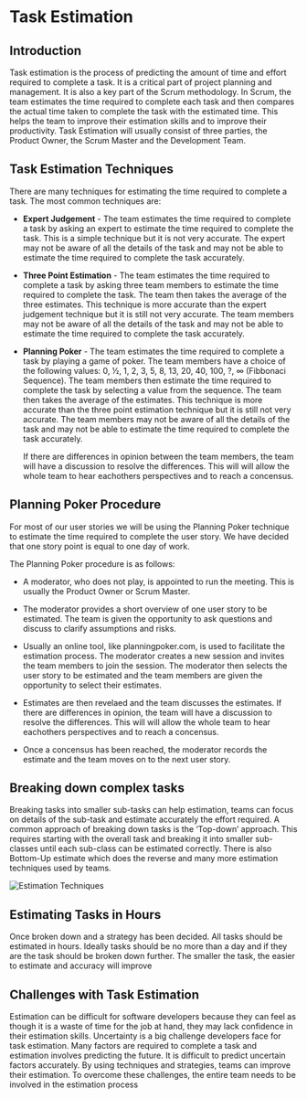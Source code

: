 # Task Estimation

## Introduction

Task estimation is the process of predicting the amount of time and effort required to complete a task. It is a critical part of project planning and management. It is also a key part of the Scrum methodology. In Scrum, the team estimates the time required to complete each task and then compares the actual time taken to complete the task with the estimated time. This helps the team to improve their estimation skills and to improve their productivity. Task Estimation will usually consist of three parties, the Product Owner, the Scrum Master and the Development Team.

## Task Estimation Techniques

There are many techniques for estimating the time required to complete a task. The most common techniques are:

* **Expert Judgement** - The team estimates the time required to complete a task by asking an expert to estimate the time required to complete the task. This is a simple technique but it is not very accurate. The expert may not be aware of all the details of the task and may not be able to estimate the time required to complete the task accurately.

* **Three Point Estimation** - The team estimates the time required to complete a task by asking three team members to estimate the time required to complete the task. The team then takes the average of the three estimates. This technique is more accurate than the expert judgement technique but it is still not very accurate. The team members may not be aware of all the details of the task and may not be able to estimate the time required to complete the task accurately.

* **Planning Poker** - The team estimates the time required to complete a task by playing a game of poker. The team members have a choice of the following values: 0, ½, 1, 2, 3, 5, 8, 13, 20, 40, 100, ?, ∞ (Fibbonaci Sequence). The team members then estimate the time required to complete the task by selecting a value from the sequence. The team then takes the average of the estimates. This technique is more accurate than the three point estimation technique but it is still not very accurate. The team members may not be aware of all the details of the task and may not be able to estimate the time required to complete the task accurately. 

    If there are differences in opinion between the team members, the team will have a discussion to resolve the differences. This will will allow the whole team to hear eachothers perspectives and to reach a concensus.

## Planning Poker Procedure

For most of our user stories we will be using the Planning Poker technique to estimate the time required to complete the user story. We have decided that one story point is equal to one day of work.

The Planning Poker procedure is as follows:

* A moderator, who does not play, is appointed to run the meeting. This is usually the Product Owner or Scrum Master.

* The moderator provides a short overview of one user story to be estimated. The team is given the opportunity to ask questions and discuss to clarify assumptions and risks.

* Usually an online tool, like planningpoker.com, is used to facilitate the estimation process. The moderator creates a new session and invites the team members to join the session. The moderator then selects the user story to be estimated and the team members are given the opportunity to select their estimates.

* Estimates are then revelaed and the team discusses the estimates. If there are differences in opinion, the team will have a discussion to resolve the differences. This will will allow the whole team to hear eachothers perspectives and to reach a concensus.

* Once a concensus has been reached, the moderator records the estimate and the team moves on to the next user story.

## Breaking down complex tasks
Breaking tasks into smaller sub-tasks can help estimation, teams can focus on details of the sub-task and estimate accurately the effort required. A common approach of breaking down tasks is the ‘Top-down’ approach. This requires starting with the overall task and breaking it into smaller sub-classes until each sub-class can be estimated correctly. There is also Bottom-Up estimate which does the reverse and many more estimation techniques used by teams.

![Estimation Techniques](https://www.7pace.com/wp-content/uploads/2022/03/03_Image_Techniques-Story-Estimation-scaled.jpg)

## Estimating Tasks in Hours
Once broken down and a strategy has been decided. All tasks should be estimated in hours. Ideally tasks should be no more than a day and if they are the task should be broken down further. The smaller the task, the easier to estimate and accuracy will improve

## Challenges with Task Estimation

Estimation can be difficult for software developers because they can feel as though it is a waste of time for the job at hand, they may lack confidence in their estimation skills. Uncertainty is a big challenge developers face for task estimation. Many factors are required to complete a task and estimation involves predicting the future. It is difficult to predict uncertain factors accurately. By using techniques and strategies, teams can improve their estimation. To overcome these challenges, the entire team needs to be involved in the estimation process